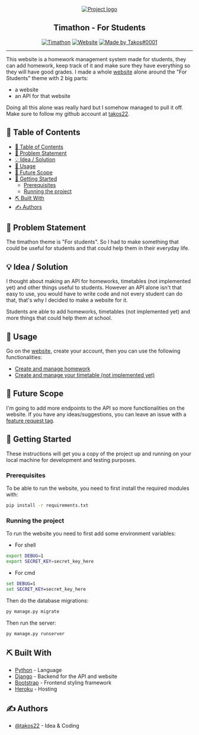 <p align="center">
  <a href="" rel="noopener">
 <img src="https://cdn.discordapp.com/attachments/534693705442131988/738457979665252362/bannerbig.png" alt="Project logo"></a>
</p>
<h2 align="center">Timathon - For Students</h2>

<div align="center">

[![Timathon](https://img.shields.io/badge/Timathon-For%20Students-blue.svg)](https://twtcodejam.net/)
[![Website](https://img.shields.io/badge/Website-Down-red.svg)](https://for-students-takos.herokuapp.com/)
[![Made by Takos#0001](https://img.shields.io/badge/Made%20by-Takos-20e0ff.svg)](https://github.com/takos22/)

</div>

---

This website is a homework management system made for students, 
they can add homework, keep track of it and make sure they have 
 everything so they will have good grades. I made a 
whole [website](https://for-students-takos.herokuapp.com/) alone 
around the "For Students" theme with 2 big parts:

- a website
- an API for that website

Doing all this alone was really hard but I somehow managed to pull it off.
Make sure to follow my github account at [takos22](https://github.com/takos22). 

## 📝 Table of Contents

- [📝 Table of Contents](#-table-of-contents)
- [🧐 Problem Statement <a name = "problem_statement"></a>](#-problem-statement-)
- [💡 Idea / Solution <a name = "idea"></a>](#-idea--solution-)
- [🎈 Usage <a name="usage"></a>](#-usage-)
- [🚀 Future Scope <a name = "future_scope"></a>](#-future-scope-)
- [🏁 Getting Started <a name = "getting_started"></a>](#-getting-started-)
  - [Prerequisites <a name = "prerequisites"></a>](#prerequisites-)
  - [Running the project <a name = "running"></a>](#running-the-project-)
- [⛏️ Built With <a name = "tech_stack"></a>](#️-built-with-)
- [✍️ Authors <a name = "authors"></a>](#️-authors-)

## 🧐 Problem Statement <a name = "problem_statement"></a>

The timathon theme is "For students". So I had to make something that could be useful for students and that could help them in their everyday life.

## 💡 Idea / Solution <a name = "idea"></a>

I thought about making an API for homeworks, timetables (not implemented yet) and other things useful to students. However an API alone isn't that easy to use, you would have to write code and not every student can do that, that's why I decided to make a website for it.

Students are able to add homeworks, timetables (not implemented yet) and more things that could help them at school.

## 🎈 Usage <a name="usage"></a>

Go on the [website](https://for-students-takos.herokuapp.com/), create your account, then you can use the following functionalities:

- [Create and manage homework](https://for-students-takos.herokuapp.com/homework/)
- [Create and manage your timetable (not implemented yet)](#)

## 🚀 Future Scope <a name = "future_scope"></a>

I'm going to add more endpoints to the API so more functionalities on the website. If you have any ideas/suggestions, you can leave an issue with a [feature request tag](https://github.com/takos22/timathon2-for-students/labels/feature%20request).

## 🏁 Getting Started <a name = "getting_started"></a>

These instructions will get you a copy of the project up and running on your local machine for development and testing purposes.

### Prerequisites <a name = "prerequisites"></a>

To be able to run the website, you need to first install the required modules with:

```sh
pip install -r requirements.txt
```

### Running the project <a name = "running"></a>

To run the website you need to first add some environment variables:

- For shell

```sh
export DEBUG=1
export SECRET_KEY=secret_key_here
```

- For cmd

```cmd
set DEBUG=1
set SECRET_KEY=secret_key_here
```

Then do the database migrations:

```sh
py manage.py migrate
```

Then run the server:

```sh
py manage.py runserver
```

## ⛏️ Built With <a name = "tech_stack"></a>

- [Python](https://python.org/) - Language
- [Django](https://www.djangoproject.com/) - Backend for the API and website
- [Bootstrap](https://getbootstrap.com/) - Frontend styling framework
- [Heroku](https://www.heroku.com/) - Hosting

## ✍️ Authors <a name = "authors"></a>

- [@takos22](https://github.com/takos22) - Idea & Coding
